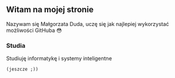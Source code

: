 
## Witam na mojej stronie
Nazywam się Małgorzata Duda, uczę się jak najlepiej wykorzystać możliwości GitHuba :flushed:
### Studia
Studiuję informatykę i systemy inteligentne 
```coś
(jeszcze ;))


